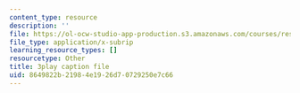 ```yaml
---
content_type: resource
description: ''
file: https://ol-ocw-studio-app-production.s3.amazonaws.com/courses/res-18-005-highlights-of-calculus-spring-2010/8649822b21984e1926d70729250e7c66_tBBJ2TSTa1Q.srt
file_type: application/x-subrip
learning_resource_types: []
resourcetype: Other
title: 3play caption file
uid: 8649822b-2198-4e19-26d7-0729250e7c66
---
```

